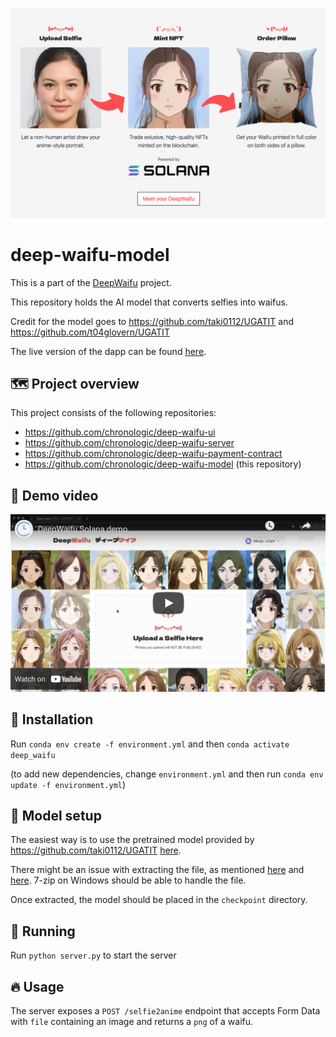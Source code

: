 ![DeepWaifu Features](public/Features.jpg)

# deep-waifu-model

This is a part of the [DeepWaifu](https://blog.chronologic.network/no-waifu-no-laifu-we-use-deep-networks-to-draw-your-anime-style-portrait-5fbb0ee6b16a) project.

This repository holds the AI model that converts selfies into waifus.

Credit for the model goes to https://github.com/taki0112/UGATIT and https://github.com/t04glovern/UGATIT

The live version of the dapp can be found [here](https://deepwaifu.chronologic.network/).

## 🗺 Project overview

This project consists of the following repositories:

- https://github.com/chronologic/deep-waifu-ui
- https://github.com/chronologic/deep-waifu-server
- https://github.com/chronologic/deep-waifu-payment-contract
- https://github.com/chronologic/deep-waifu-model (this repository)

## 👀 Demo video

[![Demo Video](public/DemoVideo.jpg)](https://youtu.be/hTFxlKN7sFw)

## 💽 Installation

Run `conda env create -f environment.yml`
and then `conda activate deep_waifu`

(to add new dependencies, change `environment.yml` and then run `conda env update -f environment.yml`)

## 🔧 Model setup

The easiest way is to use the pretrained model provided by https://github.com/taki0112/UGATIT [here](https://drive.google.com/file/d/19xQK2onIy-3S5W5K-XIh85pAg_RNvBVf/view?usp=sharing).

There might be an issue with extracting the file, as mentioned [here](https://github.com/taki0112/UGATIT/issues/87) and [here](https://github.com/taki0112/UGATIT/issues/72). 7-zip on Windows should be able to handle the file.

Once extracted, the model should be placed in the `checkpoint` directory.

## 🚀 Running

Run `python server.py` to start the server

## 🔥 Usage

The server exposes a `POST /selfie2anime` endpoint that accepts Form Data with `file` containing an image and returns a `png` of a waifu.
